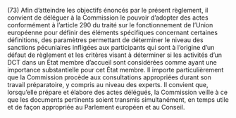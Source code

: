 (73) Afin d’atteindre les objectifs énoncés par le présent règlement, il convient de déléguer à la Commission le pouvoir d’adopter des actes conformément à l’article 290 du traité sur le fonctionnement de l’Union européenne pour définir des éléments spécifiques concernant certaines définitions, des paramètres permettant de déterminer le niveau des sanctions pécuniaires infligées aux participants qui sont à l’origine d’un défaut de règlement et les critères visant à déterminer si les activités d’un DCT dans un État membre d’accueil sont considérées comme ayant une importance substantielle pour cet État membre. Il importe particulièrement que la Commission procède aux consultations appropriées durant son travail préparatoire, y compris au niveau des experts. Il convient que, lorsqu’elle prépare et élabore des actes délégués, la Commission veille à ce que les documents pertinents soient transmis simultanément, en temps utile et de façon appropriée au Parlement européen et au Conseil.